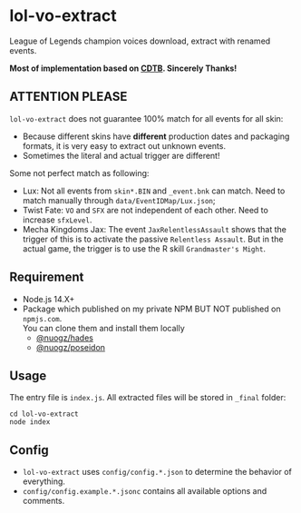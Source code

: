 # lol-vo-extract
League of Legends champion voices download, extract with renamed events.

**Most of implementation based on [CDTB](https://github.com/CommunityDragon/CDTB). Sincerely Thanks!**

## ATTENTION PLEASE
`lol-vo-extract` does not guarantee 100% match for all events for all skin:
- Because different skins have **different** production dates and packaging formats, it is very easy to extract out unknown events.
- Sometimes the literal and actual trigger are different!

Some not perfect match as following:
* Lux: Not all events from `skin*.BIN` and `_event.bnk` can match. Need to match manually through `data/EventIDMap/Lux.json`;
* Twist Fate: `VO` and `SFX` are not independent of each other. Need to increase `sfxLevel`.
* Mecha Kingdoms Jax: The event `JaxRelentlessAssault` shows that the trigger of this is to activate the passive `Relentless Assault`. But in the actual game, the trigger is to use the R skill `Grandmaster's Might`.

## Requirement
- Node.js 14.X+
- Package which published on my private NPM BUT NOT published on `npmjs.com`.  
	You can clone them and install them locally
	- [@nuogz/hades](https://github.com/zheung/hades)
	- [@nuogz/poseidon](https://github.com/zheung/poseidon)

## Usage
The entry file is `index.js`. All extracted files will be stored in `_final` folder:
````batch
cd lol-vo-extract
node index
````

## Config
- `lol-vo-extract` uses `config/config.*.json` to determine the behavior of everything. 
- `config/config.example.*.jsonc` contains all available options and comments.
